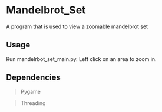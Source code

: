# Mandelbrot_Set
A program that is used to view a zoomable mandelbrot set

Usage
-----
Run mandelrbot_set_main.py.
Left click on an area to zoom in.

Dependencies
-----------
>Pygame

>Threading
